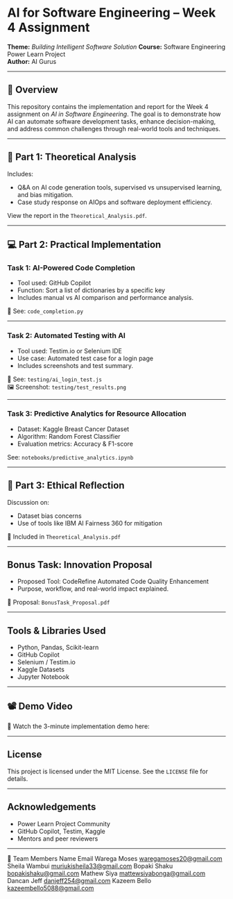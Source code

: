 # AI for Software Engineering – Week 4 Assignment 

**Theme:** *Building Intelligent Software Solution*
**Course:** Software Engineering Power Learn Project  
**Author:** AI Gurus  

---

## 📌 Overview

This repository contains the implementation and report for the Week 4 assignment on *AI in Software Engineering*. The goal is to demonstrate how AI can automate software development tasks, enhance decision-making, and address common challenges through real-world tools and techniques.

---

## 🧠 Part 1: Theoretical Analysis

Includes:
- Q&A on AI code generation tools, supervised vs unsupervised learning, and bias mitigation.
- Case study response on AIOps and software deployment efficiency.

 View the report in the `Theoretical_Analysis.pdf`.

---

## 💻 Part 2: Practical Implementation

### Task 1: AI-Powered Code Completion

- Tool used: GitHub Copilot  
- Function: Sort a list of dictionaries by a specific key  
- Includes manual vs AI comparison and performance analysis.

📁 See: `code_completion.py`

---

### Task 2: Automated Testing with AI

- Tool used: Testim.io or Selenium IDE  
- Use case: Automated test case for a login page  
- Includes screenshots and test summary.

📁 See: `testing/ai_login_test.js`  
🖼️ Screenshot: `testing/test_results.png`

---

### Task 3: Predictive Analytics for Resource Allocation

- Dataset: Kaggle Breast Cancer Dataset  
- Algorithm: Random Forest Classifier  
- Evaluation metrics: Accuracy & F1-score

See: `notebooks/predictive_analytics.ipynb`

---

## 🤖 Part 3: Ethical Reflection

Discussion on:
- Dataset bias concerns
- Use of tools like IBM AI Fairness 360 for mitigation

📄 Included in `Theoretical_Analysis.pdf`

---

## Bonus Task: Innovation Proposal

- Proposed Tool: CodeRefine Automated Code Quality Enhancement
- Purpose, workflow, and real-world impact explained.

📄 Proposal: `BonusTask_Proposal.pdf`

---

## Tools & Libraries Used

- Python, Pandas, Scikit-learn  
- GitHub Copilot  
- Selenium / Testim.io  
- Kaggle Datasets  
- Jupyter Notebook  


---

## 📽️ Demo Video

🎥 Watch the 3-minute implementation demo here: 

---

## License

This project is licensed under the MIT License. See the `LICENSE` file for details.

---

## Acknowledgements

- Power Learn Project Community  
- GitHub Copilot, Testim, Kaggle  
- Mentors and peer reviewers

---
👥 Team Members
Name	           Email
Warega Moses	waregamoses20@gmail.com
Sheila Wambui	muriukisheila33@gmail.com
Bopaki Shaku	bopakishaku@gmail.com
Mathew Siya	    mattewsiyabonga@gmail.com
Dancan Jeff	    danjeff254@gmail.com
Kazeem Bello	kazeembello5088@gmail.com